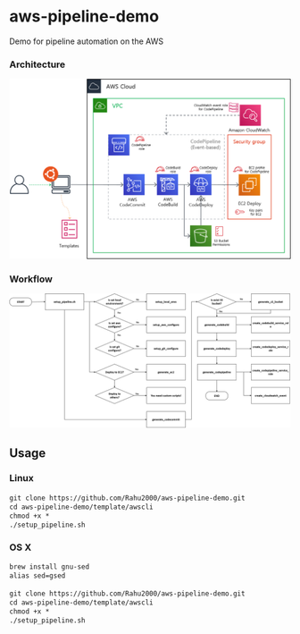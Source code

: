 # aws-pipeline-demo
Demo for pipeline automation on the AWS


### Architecture
![AWS CodePipeline Architecture](./docs/architecture.png "AWS CodePipeline Architecture")


### Workflow
![workflow](./docs/workflow.png "Workflow")


## Usage

### Linux

```
git clone https://github.com/Rahu2000/aws-pipeline-demo.git
cd aws-pipeline-demo/template/awscli
chmod +x *
./setup_pipeline.sh
```

### OS X

```
brew install gnu-sed
alias sed=gsed

git clone https://github.com/Rahu2000/aws-pipeline-demo.git
cd aws-pipeline-demo/template/awscli
chmod +x *
./setup_pipeline.sh
```
